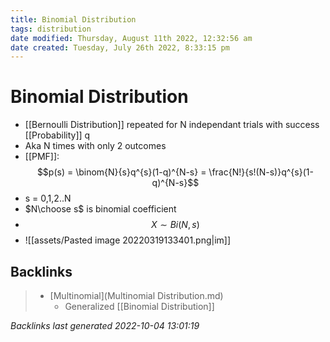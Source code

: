 ```yaml
---
title: Binomial Distribution
tags: distribution
date modified: Thursday, August 11th 2022, 12:32:56 am
date created: Tuesday, July 26th 2022, 8:33:15 pm
---
```


# Binomial Distribution
- [[Bernoulli Distribution]] repeated for N independant trials with success [[Probability]] q
- Aka N times with only 2 outcomes
- [[PMF]]: $$p(s) = \binom{N}{s}q^{s}(1-q)^{N-s} = \frac{N!}{s!(N-s)}q^{s}(1-q)^{N-s}$$
- s = 0,1,2..N
- $N\choose s$ is binomial coefficient
- $$X \sim Bi(N,s)$$
- ![[assets/Pasted image 20220319133401.png|im]]

## Backlinks

> - [Multinomial](Multinomial Distribution.md)
>   - Generalized [[Binomial Distribution]]

_Backlinks last generated 2022-10-04 13:01:19_
